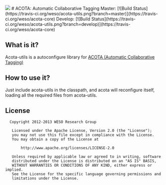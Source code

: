 <img src="http://weso.es/img/logo_acota_850.png">
# ACOTA:  Automatic Collaborative Tagging 
Master: [![Build Status](https://travis-ci.org/weso/acota-utils.png?branch=master)](https://travis-ci.org/weso/acota-core)
Develop: [![Build Status](https://travis-ci.org/weso/acota-utils.png?branch=develop)](https://travis-ci.org/weso/acota-core)


## What is it? ##
Acota-utils is a autoconfigure library for [ACOTA (Automatic Collaborative Tagging)](https://github.com/weso/acota-core "ACOTA (Automatic Collaborative Tagging)") 

## How to use it? ##
Just include acota-utils in the classpath, and acota will reconfigure itself, loading all
the required files from acota-utils.

## License

```
  Copyright 2012-2013 WESO Research Group

   Licensed under the Apache License, Version 2.0 (the "License");
   you may not use this file except in compliance with the License.
   You may obtain a copy of the License at

       http://www.apache.org/licenses/LICENSE-2.0

   Unless required by applicable law or agreed to in writing, software
   distributed under the License is distributed on an "AS IS" BASIS,
   WITHOUT WARRANTIES OR CONDITIONS OF ANY KIND, either express or implied.
   See the License for the specific language governing permissions and
   limitations under the License.
```
